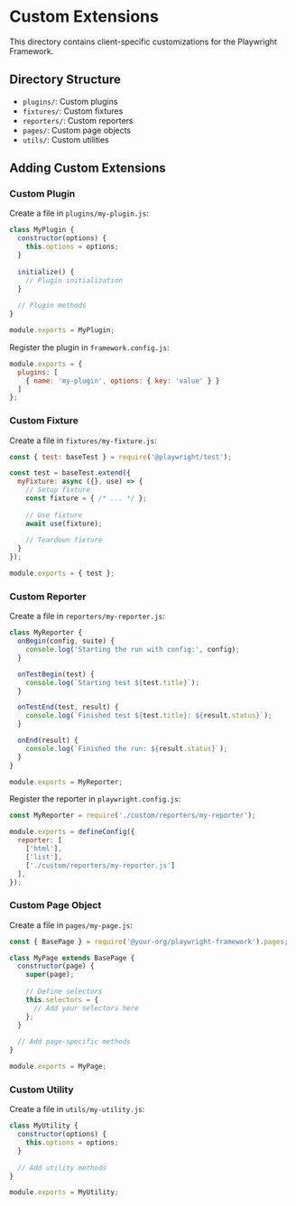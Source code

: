 # Custom Extensions

This directory contains client-specific customizations for the Playwright Framework.

## Directory Structure

- `plugins/`: Custom plugins
- `fixtures/`: Custom fixtures
- `reporters/`: Custom reporters
- `pages/`: Custom page objects
- `utils/`: Custom utilities

## Adding Custom Extensions

### Custom Plugin

Create a file in `plugins/my-plugin.js`:

```javascript
class MyPlugin {
  constructor(options) {
    this.options = options;
  }
  
  initialize() {
    // Plugin initialization
  }
  
  // Plugin methods
}

module.exports = MyPlugin;
```

Register the plugin in `framework.config.js`:

```javascript
module.exports = {
  plugins: [
    { name: 'my-plugin', options: { key: 'value' } }
  ]
};
```

### Custom Fixture

Create a file in `fixtures/my-fixture.js`:

```javascript
const { test: baseTest } = require('@playwright/test');

const test = baseTest.extend({
  myFixture: async ({}, use) => {
    // Setup fixture
    const fixture = { /* ... */ };
    
    // Use fixture
    await use(fixture);
    
    // Teardown fixture
  }
});

module.exports = { test };
```

### Custom Reporter

Create a file in `reporters/my-reporter.js`:

```javascript
class MyReporter {
  onBegin(config, suite) {
    console.log('Starting the run with config:', config);
  }

  onTestBegin(test) {
    console.log(`Starting test ${test.title}`);
  }

  onTestEnd(test, result) {
    console.log(`Finished test ${test.title}: ${result.status}`);
  }

  onEnd(result) {
    console.log(`Finished the run: ${result.status}`);
  }
}

module.exports = MyReporter;
```

Register the reporter in `playwright.config.js`:

```javascript
const MyReporter = require('./custom/reporters/my-reporter');

module.exports = defineConfig({
  reporter: [
    ['html'],
    ['list'],
    ['./custom/reporters/my-reporter.js']
  ],
});
```

### Custom Page Object

Create a file in `pages/my-page.js`:

```javascript
const { BasePage } = require('@your-org/playwright-framework').pages;

class MyPage extends BasePage {
  constructor(page) {
    super(page);
    
    // Define selectors
    this.selectors = {
      // Add your selectors here
    };
  }
  
  // Add page-specific methods
}

module.exports = MyPage;
```

### Custom Utility

Create a file in `utils/my-utility.js`:

```javascript
class MyUtility {
  constructor(options) {
    this.options = options;
  }
  
  // Add utility methods
}

module.exports = MyUtility;
```
